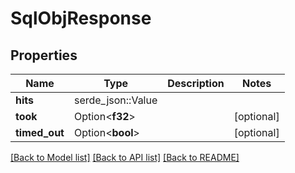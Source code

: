 # SqlObjResponse

## Properties

Name | Type | Description | Notes
------------ | ------------- | ------------- | -------------
**hits** | serde_json::Value |  | 
**took** | Option<**f32**> |  | [optional]
**timed_out** | Option<**bool**> |  | [optional]

[[Back to Model list]](../README.md#documentation-for-models) [[Back to API list]](../README.md#documentation-for-api-endpoints) [[Back to README]](../README.md)


